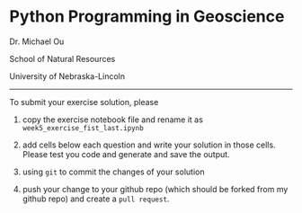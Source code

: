 # Python Programming in Geoscience

Dr. Michael Ou

School of Natural Resources

University of Nebraska-Lincoln


--------
To submit your exercise solution, please

1. copy the exercise notebook file and rename it as `week5_exercise_fist_last.ipynb`

2. add cells below each question and write your solution in those cells. Please test you code and generate and save the output.

3. using `git` to commit the changes of your solution

4. push your change to your github repo (which should be forked from my github repo) and create a `pull request`.
